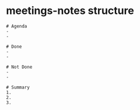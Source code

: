 meetings-notes structure
====

```
# Agenda
-
-

# Done
-
-

# Not Done
-
-

# Summary
1.
2.
3.
```
